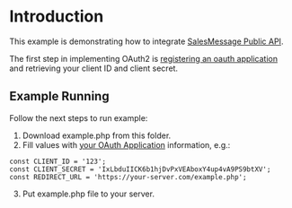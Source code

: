 # Introduction
This example is demonstrating how to integrate [SalesMessage Public API](https://app.salesmessage.com/api/docs).

The first step in implementing OAuth2 is [registering an oauth application](https://app.salesmessage.com/settings/developer/applications) and retrieving your client ID and client secret.

## Example Running
Follow the next steps to run example:
1. Download example.php from this folder.
2. Fill values with [your OAuth Application](https://app.salesmessage.com/settings/developer/applications) information, e.g.:
```
const CLIENT_ID = '123';
const CLIENT_SECRET = 'IxLbduIICK6b1hjDvPxVEAboxY4up4vA9PS9btXV';
const REDIRECT_URL = 'https://your-server.com/example.php';
```
3. Put example.php file to your server.
